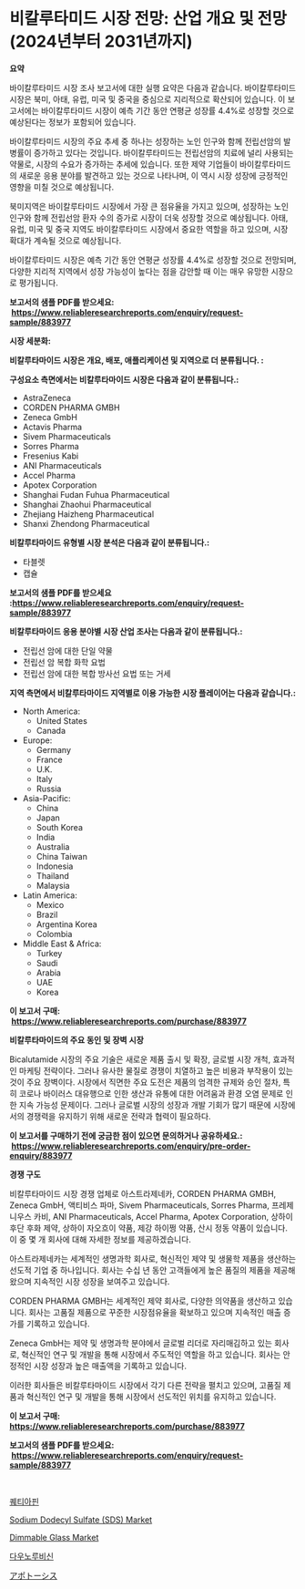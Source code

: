 <p><h1>비칼루타미드 시장 전망: 산업 개요 및 전망 (2024년부터 2031년까지)</h1></p><p><strong>요약</strong></p>
<p><p>바이칼루타미드 시장 조사 보고서에 대한 실행 요약은 다음과 같습니다. 바이칼루타미드 시장은 북미, 아태, 유럽, 미국 및 중국을 중심으로 지리적으로 확산되어 있습니다. 이 보고서에는 바이칼루타미드 시장이 예측 기간 동안 연평균 성장률 4.4%로 성장할 것으로 예상된다는 정보가 포함되어 있습니다.</p><p>바이칼루타미드 시장의 주요 추세 중 하나는 성장하는 노인 인구와 함께 전립선암의 발병률이 증가하고 있다는 것입니다. 바이칼루타미드는 전립선암의 치료에 널리 사용되는 약물로, 시장의 수요가 증가하는 추세에 있습니다. 또한 제약 기업들이 바이칼루타미드의 새로운 응용 분야를 발견하고 있는 것으로 나타나며, 이 역시 시장 성장에 긍정적인 영향을 미칠 것으로 예상됩니다.</p><p>북미지역은 바이칼루타미드 시장에서 가장 큰 점유율을 가지고 있으며, 성장하는 노인 인구와 함께 전립선암 환자 수의 증가로 시장이 더욱 성장할 것으로 예상됩니다. 아태, 유럽, 미국 및 중국 지역도 바이칼루타미드 시장에서 중요한 역할을 하고 있으며, 시장 확대가 계속될 것으로 예상됩니다.</p><p>바이칼루타미드 시장은 예측 기간 동안 연평균 성장률 4.4%로 성장할 것으로 전망되며, 다양한 지리적 지역에서 성장 가능성이 높다는 점을 감안할 때 이는 매우 유망한 시장으로 평가됩니다.</p></p>
<p><strong>보고서의 샘플 PDF를 받으세요: &nbsp;<a href="https://www.reliableresearchreports.com/enquiry/request-sample/883977">https://www.reliableresearchreports.com/enquiry/request-sample/883977</a></strong></p>
<p><strong>시장 세분화:</strong></p>
<p><strong> 비칼루타마이드 시장은 개요, 배포, 애플리케이션 및 지역으로 더 분류됩니다. :</strong></p>
<p><strong>구성요소 측면에서는 비칼루타마이드 시장은 다음과 같이 분류됩니다.:</strong></p>
<p><ul><li>AstraZeneca</li><li>CORDEN PHARMA GMBH</li><li>Zeneca GmbH</li><li>Actavis Pharma</li><li>Sivem Pharmaceuticals</li><li>Sorres Pharma</li><li>Fresenius Kabi</li><li>ANI Pharmaceuticals</li><li>Accel Pharma</li><li>Apotex Corporation</li><li>Shanghai Fudan Fuhua Pharmaceutical</li><li>Shanghai Zhaohui Pharmaceutical</li><li>Zhejiang Haizheng Pharmaceutical</li><li>Shanxi Zhendong Pharmaceutical</li></ul></p>
<p><strong> 비칼루타마이드 유형별 시장 분석은 다음과 같이 분류됩니다.:</strong></p>
<p><ul><li>타블렛</li><li>캡슐</li></ul></p>
<p><strong>보고서의 샘플 PDF를 받으세요 :<a href="https://www.reliableresearchreports.com/enquiry/request-sample/883977">https://www.reliableresearchreports.com/enquiry/request-sample/883977</a></strong></p>
<p><strong> 비칼루타마이드 응용 분야별 시장 산업 조사는 다음과 같이 분류됩니다.:</strong></p>
<p><ul><li>전립선 암에 대한 단일 약물</li><li>전립선 암 복합 화학 요법</li><li>전립선 암에 대한 복합 방사선 요법 또는 거세</li></ul></p>
<p><strong>지역 측면에서 비칼루타마이드 지역별로 이용 가능한 시장 플레이어는 다음과 같습니다.:</strong></p>
<p><ul>
    <li>
        North America:
        <ul>
            <li>United States</li>
            <li>Canada</li>
        </ul>
    </li>
    <li>
        Europe:
        <ul>
            <li>Germany</li>
            <li>France</li>
            <li>U.K.</li>
            <li>Italy</li>
            <li>Russia</li>
        </ul>
    </li>
    <li>
        Asia-Pacific:
        <ul>
            <li>China</li>
            <li>Japan</li>
            <li>South Korea</li>
            <li>India</li>
            <li>Australia</li>
            <li>China Taiwan</li>
            <li>Indonesia</li>
            <li>Thailand</li>
            <li>Malaysia</li>
        </ul>
    </li>
    <li>
        Latin America:
        <ul>
            <li>Mexico</li>
            <li>Brazil</li>
            <li>Argentina Korea</li>
            <li>Colombia</li>
        </ul>
    </li>
    <li>
        Middle East & Africa:
        <ul>
            <li>Turkey</li>
            <li>Saudi</li>
            <li>Arabia</li>
            <li>UAE</li>
            <li>Korea</li>
        </ul>
    </li>
    </ul></p>
<p><strong>이 보고서 구매: &nbsp;<a href="https://www.reliableresearchreports.com/purchase/883977">https://www.reliableresearchreports.com/purchase/883977</a></strong></p>
<p><strong>비칼루타마이드의 주요 동인 및 장벽 시장</strong></p>
<p><p>Bicalutamide 시장의 주요 기술은 새로운 제품 출시 및 확장, 글로벌 시장 개척, 효과적인 마케팅 전략이다. 그러나 유사한 물질로 경쟁이 치열하고 높은 비용과 부작용이 있는 것이 주요 장벽이다. 시장에서 직면한 주요 도전은 제품의 엄격한 규제와 승인 절차, 특히 코로나 바이러스 대유행으로 인한 생산과 유통에 대한 어려움과 환경 오염 문제로 인한 지속 가능성 문제이다. 그러나 글로벌 시장의 성장과 개발 기회가 많기 때문에 시장에서의 경쟁력을 유지하기 위해 새로운 전략과 협력이 필요하다.</p></p>
<p><strong>이 보고서를 구매하기 전에 궁금한 점이 있으면 문의하거나 공유하세요.: &nbsp;<a href="https://www.reliableresearchreports.com/enquiry/pre-order-enquiry/883977">https://www.reliableresearchreports.com/enquiry/pre-order-enquiry/883977</a></strong></p>
<p><strong>경쟁 구도</strong></p>
<p><p>비칼루타마이드 시장 경쟁 업체로 아스트라제네카, CORDEN PHARMA GMBH, Zeneca GmbH, 액티비스 파마, Sivem Pharmaceuticals, Sorres Pharma, 프레제니우스 카비, ANI Pharmaceuticals, Accel Pharma, Apotex Corporation, 상하이 후단 후화 제약, 상하이 자오흐이 약품, 제강 하이쩡 약품, 산시 정동 약품이 있습니다. 이 중 몇 개 회사에 대해 자세한 정보를 제공하겠습니다.</p><p>아스트라제네카는 세계적인 생명과학 회사로, 혁신적인 제약 및 생물학 제품을 생산하는 선도적 기업 중 하나입니다. 회사는 수십 년 동안 고객들에게 높은 품질의 제품을 제공해 왔으며 지속적인 시장 성장을 보여주고 있습니다.</p><p>CORDEN PHARMA GMBH는 세계적인 제약 회사로, 다양한 의약품을 생산하고 있습니다. 회사는 고품질 제품으로 꾸준한 시장점유율을 확보하고 있으며 지속적인 매출 증가를 기록하고 있습니다.</p><p>Zeneca GmbH는 제약 및 생명과학 분야에서 글로벌 리더로 자리매김하고 있는 회사로, 혁신적인 연구 및 개발을 통해 시장에서 주도적인 역할을 하고 있습니다. 회사는 안정적인 시장 성장과 높은 매출액을 기록하고 있습니다.</p><p>이러한 회사들은 비칼루타마이드 시장에서 각기 다른 전략을 펼치고 있으며, 고품질 제품과 혁신적인 연구 및 개발을 통해 시장에서 선도적인 위치를 유지하고 있습니다.</p></p>
<p><strong>이 보고서 구매: &nbsp; <a href="https://www.reliableresearchreports.com/purchase/883977">https://www.reliableresearchreports.com/purchase/883977</a></strong></p>
<p><strong>보고서의 샘플 PDF를 받으세요: &nbsp;<a href="https://www.reliableresearchreports.com/enquiry/request-sample/883977">https://www.reliableresearchreports.com/enquiry/request-sample/883977</a></strong><strong></strong></p>
<p>&nbsp;</p>
<p><p><a href="https://github.com/laholand/Market-Research-Report-List-3/blob/main/42599661132.md">퀘티아핀</a></p><p><a href="https://github.com/luckyshygirl/Market-Research-Report-List-3/blob/main/sodium-dodecyl-sulfate-sds-market.md">Sodium Dodecyl Sulfate (SDS) Market</a></p><p><a href="https://issuu.com/reportprime-2/docs/dimmable-glass-market-size-2030.pptx">Dimmable Glass Market</a></p><p><a href="https://github.com/vsnao330707/Market-Research-Report-List-1/blob/main/22768281133.md">다우노루비신</a></p><p><a href="https://github.com/zjkmgcs938405/Market-Research-Report-List-1/blob/main/36961491531.md">アポトーシス</a></p></p>
